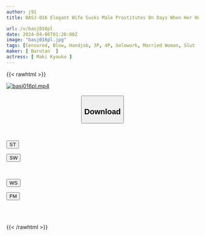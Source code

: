 ```yaml
---
author: j91
title: BASJ-016 Elegant Wife Sucks Male Prostitutes On Days When Her Husband Is Not Home, Kyoko Maki

url: /v/basj016pl
date: 2024-04-06T01:20:00Z
image: "basj016pl.jpg"
tags: [Censored, Blow, Handjob, 3P, 4P, Solowork, Married Woman, Slut	]
maker: [ Barutan  ]
actress: [ Maki Kyouko ]
---
```



{{< rawhtml >}}

<div class="video" data-videoid="3D6jp46WD3Tdzzz">
    <a href="javascript:;">
        <img src="/v/basj016pl/basj016pl.jpg" width="WIDTH" height="HEIGHT" alt="basj016pl.mp4" loading="lazy">
    </a>
</div>

<script type="text/javascript" src="https://j91.asia/asset/on-demand-st.js"></script>

<br>
  <link rel="stylesheet" href="https://j91.asia/asset/bs5.css">
  
  <center>
  <button class="btn btn-primary" type="button" data-bs-toggle="collapse" data-bs-target=".multi-collapse" aria-expanded="false" aria-controls="multiCollapseExample1 multiCollapseExample2"><h2>Download</h2></button></center>
</p>
<div class="row">
  <div class="col">
    <div class="collapse multi-collapse" id="multiCollapseExample1">
      <div class="card card-body">
	      	      <br>
<div class="buttons">  
<p><a href="https://streamtape.to/v/3D6jp46WD3Tdzzz" target="_blank"><button class="btn-hover color-3"><i class="fa fa-download"></i> ST</button></a></p>
<p><a href="https://asnwish.com/ln5c10sm5mi5" target="_blank"><button class="btn-hover color-2"><i class="fa fa-download"></i> SW</button></a></p></div>
    </div>
  </div>
</div>
  <div class="col">
    <div class="collapse multi-collapse" id="multiCollapseExample2">
      <div class="card card-body">
	      <br>
<div class="buttons">
<p><a href="https://wolfstream.tv/xjxs9ukrorog"><button class="btn-hover color-9"><i class="fa fa-download"></i> WS</button></a></p>
<p><a href="https://filemoon.sx/d/lqnrjnvd21yo"><button class="btn-hover color-8"><i class="fa fa-download"></i> FM</button></a></p></div>
<br><br>
      </div>
    </div>
  </div>
</div>

{{< /rawhtml >}}